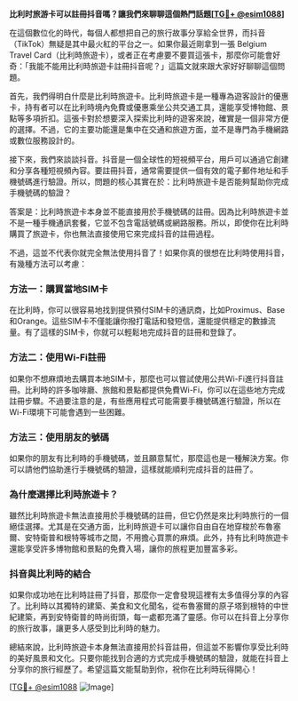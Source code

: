**比利时旅游卡可以註冊抖音嗎？讓我們來聊聊這個熱門話題[[TG💪+ @esim1088](https://t.me/s/esim1088)]**

在這個數位化的時代，每個人都想把自己的旅行故事分享給全世界，而抖音（TikTok）無疑是其中最火紅的平台之一。如果你最近剛拿到一張 Belgium Travel Card（比利時旅遊卡），或者正在考慮要不要買這張卡，那麼你可能會好奇：「我能不能用比利時旅遊卡註冊抖音呢？」這篇文就來跟大家好好聊聊這個問題。

首先，我們得明白什麼是比利時旅遊卡。比利時旅遊卡是一種專為遊客設計的優惠卡，持有者可以在比利時境內免費或優惠乘坐公共交通工具，還能享受博物館、景點等多項折扣。這張卡對於想要深入探索比利時的遊客來說，確實是一個非常方便的選擇。不過，它的主要功能還是集中在交通和旅遊方面，並不是專門為手機網路或數位服務設計的。

接下來，我們來談談抖音。抖音是一個全球性的短視頻平台，用戶可以通過它創建和分享各種短視頻內容。要註冊抖音，通常需要提供一個有效的電子郵件地址和手機號碼進行驗證。所以，問題的核心其實在於：比利時旅遊卡是否能夠幫助你完成手機號碼的驗證？

答案是：比利時旅遊卡本身並不能直接用於手機號碼的註冊。因為比利時旅遊卡並不是一種手機通訊套餐，它並不包含電話號碼或網路服務。所以，即使你在比利時購買了旅遊卡，你也無法直接使用它來完成抖音的註冊過程。

不過，這並不代表你就完全無法使用抖音了！如果你真的很想在比利時使用抖音，有幾種方法可以考慮：

### 方法一：購買當地SIM卡

在比利時，你可以很容易地找到提供預付SIM卡的通訊商，比如Proximus、Base和Orange。這些SIM卡不僅能讓你撥打電話和發短信，還能提供穩定的數據流量。有了這樣的SIM卡，你就可以輕鬆地完成抖音的註冊和登錄了。

### 方法二：使用Wi-Fi註冊

如果你不想麻煩地去購買本地SIM卡，那麼也可以嘗試使用公共Wi-Fi進行抖音註冊。比利時的許多咖啡廳、旅館和景點都提供免費Wi-Fi，你可以在這些地方完成註冊步驟。不過要注意的是，有些應用程式可能需要手機號碼進行驗證，所以在Wi-Fi環境下可能會遇到一些困難。

### 方法三：使用朋友的號碼

如果你的朋友有比利時的手機號碼，並且願意幫忙，那麼這也是一種解決方案。你可以請他們協助進行手機號碼的驗證，這樣就能順利完成抖音的註冊了。

### 為什麼選擇比利時旅遊卡？

雖然比利時旅遊卡無法直接用於手機號碼的註冊，但它仍然是來比利時旅行的一個絕佳選擇。尤其是在交通方面，比利時旅遊卡可以讓你自由自在地穿梭於布魯塞爾、安特衛普和根特等城市之間，不用擔心買票的麻煩。此外，持有比利時旅遊卡還能享受許多博物館和景點的免費入場，讓你的旅程更加豐富多彩。

### 抖音與比利時的結合

如果你成功地在比利時註冊了抖音，那麼你一定會發現這裡有太多值得分享的內容了。比利時以其獨特的建築、美食和文化聞名，從布魯塞爾的原子塔到根特的中世紀建築，再到安特衛普的時尚街頭，每一處都充滿了靈感。你可以在抖音上分享你的旅行故事，讓更多人感受到比利時的魅力。

總結來說，比利時旅遊卡本身無法直接用於抖音註冊，但這並不影響你享受比利時的美好風景和文化。只要你能找到合適的方式完成手機號碼的驗證，就能在抖音上分享你的旅行經歷了。希望這篇文能幫助到你，祝你在比利時玩得開心！

[[TG💪+ @esim1088](https://t.me/s/esim1088) ![Image](https://i.postimg.cc/4NQfJmqS/Snipaste-2025-05-13-00-14-12.png)]